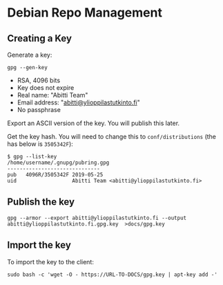 # Debian Repo Management

## Creating a Key

Generate a key:

`gpg --gen-key`
 * RSA, 4096 bits
 * Key does not expire
 * Real name: "Abitti Team"
 * Email address: "abitti@ylioppilastutkinto.fi"
 * No passphrase

Export an ASCII version of the key. You will publish this later.

Get the key hash. You will need to change this to `conf/distributions` (the has below is `3505342F`):

```
$ gpg --list-key
/home/username/.gnupg/pubring.gpg
------------------------------
pub   4096R/3505342F 2019-05-25
uid                  Abitti Team <abitti@ylioppilastutkinto.fi>
```

## Publish the key

`gpg --armor --export abitti@ylioppilastutkinto.fi --output abitti@ylioppilastutkinto.fi.gpg.key  >docs/gpg.key`

## Import the key

To import the key to the client:

`sudo bash -c 'wget -O - https://URL-TO-DOCS/gpg.key | apt-key add -'`
